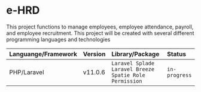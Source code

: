 # e-HRD
This project functions to manage employees, employee attendance, payroll, and employee recruitment.  This project will be created with several different programming languages ​​and technologies

| Languange/Framework | Version  | Library/Package  |  Status  |
|:--------------------|:---------|:-----------------|:---------|
| PHP/Laravel         | v11.0.6  |  `Laravel Splade` `Laravel Breeze` `Spatie Role Permission` |`in-progress`|


